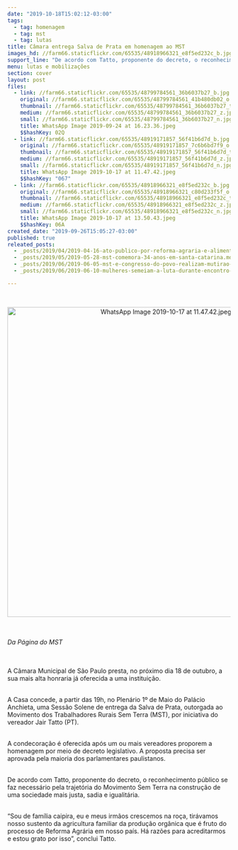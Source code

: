 ```yaml
---
date: "2019-10-18T15:02:12-03:00"
tags:
  - tag: homenagem
  - tag: mst
  - tag: lutas
title: Câmara entrega Salva de Prata em homenagem ao MST
images_hd: //farm66.staticflickr.com/65535/48918966321_e8f5ed232c_b.jpg
support_line: "De acordo com Tatto, proponente do decreto, o reconhecimento público se faz necessário pela trajetória do Movimento Sem Terra na construção de uma sociedade mais justa, sadia e igualitária"
menu: lutas e mobilizações
section: cover
layout: post
files:
  - link: //farm66.staticflickr.com/65535/48799784561_36b6037b27_b.jpg
    original: //farm66.staticflickr.com/65535/48799784561_41b480db02_o.jpg
    thumbnail: //farm66.staticflickr.com/65535/48799784561_36b6037b27_t.jpg
    medium: //farm66.staticflickr.com/65535/48799784561_36b6037b27_z.jpg
    small: //farm66.staticflickr.com/65535/48799784561_36b6037b27_n.jpg
    title: WhatsApp Image 2019-09-24 at 16.23.36.jpeg
    $$hashKey: 02Q
  - link: //farm66.staticflickr.com/65535/48919171857_56f41b6d7d_b.jpg
    original: //farm66.staticflickr.com/65535/48919171857_7c6b6bd7f9_o.jpg
    thumbnail: //farm66.staticflickr.com/65535/48919171857_56f41b6d7d_t.jpg
    medium: //farm66.staticflickr.com/65535/48919171857_56f41b6d7d_z.jpg
    small: //farm66.staticflickr.com/65535/48919171857_56f41b6d7d_n.jpg
    title: WhatsApp Image 2019-10-17 at 11.47.42.jpeg
    $$hashKey: "067"
  - link: //farm66.staticflickr.com/65535/48918966321_e8f5ed232c_b.jpg
    original: //farm66.staticflickr.com/65535/48918966321_c80d233f5f_o.jpg
    thumbnail: //farm66.staticflickr.com/65535/48918966321_e8f5ed232c_t.jpg
    medium: //farm66.staticflickr.com/65535/48918966321_e8f5ed232c_z.jpg
    small: //farm66.staticflickr.com/65535/48918966321_e8f5ed232c_n.jpg
    title: WhatsApp Image 2019-10-17 at 13.50.43.jpeg
    $$hashKey: 06A
created_date: "2019-09-26T15:05:27-03:00"
published: true
releated_posts:
  - _posts/2019/04/2019-04-16-ato-publico-por-reforma-agraria-e-alimentacao-saudavel.md
  - _posts/2019/05/2019-05-28-mst-comemora-34-anos-em-santa-catarina.md
  - _posts/2019/06/2019-06-05-mst-e-congresso-do-povo-realizam-mutirao-para-revitalizar-colegio-publico-de-curitiba.md
  - _posts/2019/06/2019-06-10-mulheres-semeiam-a-luta-durante-encontro-mulheres-no-df-e-entorno.md

---
```

<p>&nbsp;</p>

<p style="text-align:center"><img alt="WhatsApp Image 2019-10-17 at 11.47.42.jpeg" height="700" src="//farm66.staticflickr.com/65535/48919171857_56f41b6d7d_b.jpg" width="700" /></p>

<p><br />
<br />
<em>Da P&aacute;gina do MST&nbsp;</em></p>

<p><br />
<br />
A C&acirc;mara Municipal de S&atilde;o Paulo presta, no pr&oacute;ximo dia 18 de outubro, a sua mais alta honraria j&aacute; oferecida a uma institui&ccedil;&atilde;o.</p>

<p><br />
A Casa concede, a partir das 19h, no Plen&aacute;rio 1&ordm; de Maio do Pal&aacute;cio Anchieta, uma Sess&atilde;o Solene de entrega da Salva de Prata, outorgada ao Movimento dos Trabalhadores Rurais Sem Terra (MST), por iniciativa do vereador Jair Tatto (PT).</p>

<p><br />
A condecora&ccedil;&atilde;o &eacute; oferecida ap&oacute;s um ou mais vereadores proporem a homenagem por meio de decreto legislativo. A proposta precisa ser aprovada pela maioria dos parlamentares paulistanos.</p>

<p><br />
De acordo com Tatto, proponente do decreto, o reconhecimento p&uacute;blico se faz necess&aacute;rio pela trajet&oacute;ria do Movimento Sem Terra na constru&ccedil;&atilde;o de uma sociedade mais justa, sadia e igualit&aacute;ria.</p>

<p><br />
&ldquo;Sou de fam&iacute;lia caipira, eu e meus irm&atilde;os crescemos na ro&ccedil;a, tir&aacute;vamos nosso sustento da agricultura familiar da produ&ccedil;&atilde;o org&acirc;nica que &eacute; fruto do processo de Reforma Agr&aacute;ria em nosso pa&iacute;s. H&aacute; raz&otilde;es para acreditarmos e estou grato por isso&rdquo;, conclui Tatto.</p>

<p align="justify" style="margin-bottom: 0cm; font-weight: normal; line-height: 150%">&nbsp;</p>

<p align="justify" style="margin-bottom: 0cm; font-weight: normal; line-height: 150%">&nbsp;</p>
